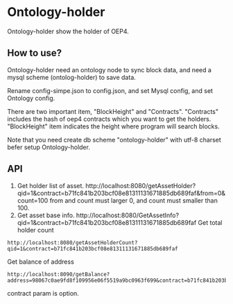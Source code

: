 # Ontology-holder

Ontology-holder show the holder of OEP4.

## How to use?

Ontology-holder need an ontology node to sync block data, and need a mysql scheme (ontolog-holder) to save data.

Rename config-simpe.json to config.json, and set Mysql config, and set Ontology config.

There are two important item, "BlockHeight" and "Contracts". "Contracts" includes the hash of oep4 contracts which you want to get the holders. "BlockHeight" item indicates the height where program will search blocks.

Note that you need create db scheme "ontology-holder" with utf-8 charset befer setup Ontology-holder.

## API

1. Get holder list of asset.
http://localhost:8080/getAssetHolder?qid=1&contract=b71fc841b203bcf08e81311131671885db689faf&from=0&count=100
from and count must larger 0, and count must smaller than 100.
2. Get asset base info.
http://localhost:8080/GetAssetInfo?qid=1&contract=b71fc841b203bcf08e81311131671885db689faf
Get total holder count
```
http://localhost:8080/getAssetHolderCount?qid=1&contract=b71fc841b203bcf08e81311131671885db689faf
```


Get balance of address

```
http://localhost:8090/getBalance?address=98067c0ae9fd8f109956e06f5519a9bc0963f699&contract=b71fc841b203bcf08e81311131671885db689faf
```

contract param is option.

